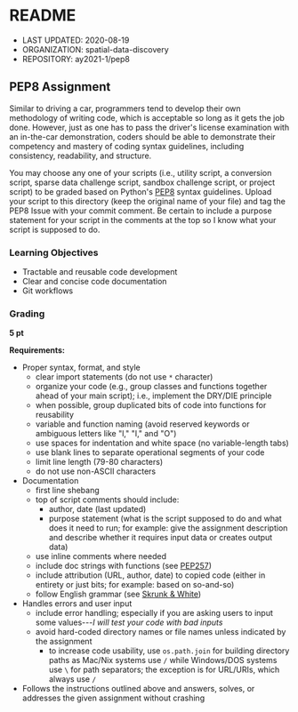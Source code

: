 # README
* LAST UPDATED: 2020-08-19
* ORGANIZATION: spatial-data-discovery
* REPOSITORY: ay2021-1/pep8


## PEP8 Assignment
Similar to driving a car, programmers tend to develop their own methodology of writing code, which is acceptable so long as it gets the job done.
However, just as one has to pass the driver's license examination with an in-the-car demonstration, coders should be able to demonstrate their competency and mastery of coding syntax guidelines, including consistency, readability, and structure.

You may choose any one of your scripts (i.e., utility script, a conversion script, sparse data challenge script, sandbox challenge script, or project script) to be graded based on Python's [PEP8](https://www.python.org/dev/peps/pep-0008/) syntax guidelines.
Upload your script to this directory (keep the original name of your file) and tag the PEP8 Issue with your commit comment.
Be certain to include a purpose statement for your script in the comments at the top so I know what your script is supposed to do.


### Learning Objectives
* Tractable and reusable code development
* Clear and concise code documentation
* Git workflows


### Grading
**5 pt**

**Requirements:**

- Proper syntax, format, and style
    * clear import statements (do not use `*` character)
    * organize your code (e.g., group classes and functions together ahead of your main script); i.e., implement the DRY/DIE principle
    * when possible, group duplicated bits of code into functions for reusability
    * variable and function naming (avoid reserved keywords or ambiguous letters like "l," "I," and "O")
    * use spaces for indentation and white space (no variable-length tabs)
    * use blank lines to separate operational segments of your code
    * limit line length (79-80 characters)
    * do not use non-ASCII characters
- Documentation
    * first line shebang
    * top of script comments should include:
        - author, date (last updated)
        - purpose statement (what is the script supposed to do and what does it need to run; for example: give the assignment description and describe whether it requires input data or creates output data)
    * use inline comments where needed
    * include doc strings with functions (see [PEP257](https://www.python.org/dev/peps/pep-0257/))
    * include attribution (URL, author, date) to copied code (either in entirety or just bits; for example: based on so-and-so)
    * follow English grammar (see [Skrunk & White](https://faculty.washington.edu/heagerty/Courses/b572/public/StrunkWhite.pdf))
- Handles errors and user input
    * include error handling; especially if you are asking users to input some values---_I will test your code with bad inputs_
    * avoid hard-coded directory names or file names unless indicated by the assignment
        - to increase code usability, use `os.path.join` for building directory paths as Mac/Nix systems use `/` while Windows/DOS systems use `\` for path separators; the exception is for URL/URIs, which always use `/`
- Follows the instructions outlined above and answers, solves, or addresses the given assignment without crashing

